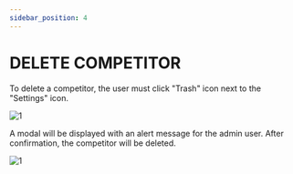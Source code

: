 ```yaml
---
sidebar_position: 4
---
```


# DELETE COMPETITOR

To delete a competitor, the user must click "Trash" icon next to the "Settings" icon.

![1](/imagens/novatelaupdate.png)

A modal will be displayed with an alert message for the admin user. After confirmation, the competitor will be deleted.

![1](/imagens/apagarcompetidor.png)
